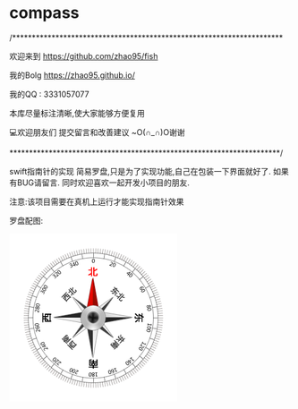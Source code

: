 # compass

/*********************************************************************
 
 
 欢迎来到 https://github.com/zhao95/fish
 
 我的Bolg https://zhao95.github.io/
 
 我的QQ : 3331057077
 
 本库尽量标注清晰,使大家能够方便复用
 
 💻欢迎朋友们 提交留言和改善建议 ~O(∩_∩)O谢谢
 

 *********************************************************************/



swift指南针的实现
简易罗盘,只是为了实现功能,自己在包装一下界面就好了.
如果有BUG请留言.
同时欢迎喜欢一起开发小项目的朋友.

注意:该项目需要在真机上运行才能实现指南针效果

罗盘配图:

![image](https://github.com/zhao95/compass/blob/master/CompassSwift/CompassSwift/Assets.xcassets/bg_compasspointer.imageset/bg_compasspointer.png)
